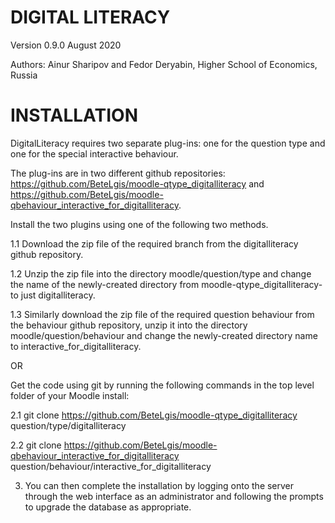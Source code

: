 # DIGITAL LITERACY
Version 0.9.0 August 2020

Authors: Ainur Sharipov and Fedor Deryabin, Higher School of Economics, Russia
# INSTALLATION
DigitalLiteracy requires two separate plug-ins: one for the question type and one for the special interactive behaviour. 

The plug-ins are in two different github repositories: https://github.com/BeteLgis/moodle-qtype_digitalliteracy and https://github.com/BeteLgis/moodle-qbehaviour_interactive_for_digitalliteracy. 

Install the two plugins using one of the following two methods.

1.1 Download the zip file of the required branch from the digitalliteracy github repository.

1.2 Unzip the zip file into the directory moodle/question/type and change the name of the newly-created directory from moodle-qtype_digitalliteracy-<branchname> to just digitalliteracy. 

1.3 Similarly download the zip file of the required question behaviour from the behaviour github repository, unzip it into the directory moodle/question/behaviour and change the newly-created directory name to interactive_for_digitalliteracy.
  
OR

Get the code using git by running the following commands in the top level folder of your Moodle install:

2.1 git clone https://github.com/BeteLgis/moodle-qtype_digitalliteracy question/type/digitalliteracy

2.2 git clone https://github.com/BeteLgis/moodle-qbehaviour_interactive_for_digitalliteracy question/behaviour/interactive_for_digitalliteracy

3. You can then complete the installation by logging onto the server through the web interface as an administrator and following the prompts to upgrade the database as appropriate.
